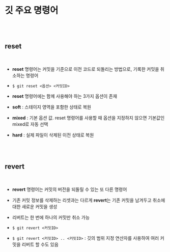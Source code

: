 # 깃 주요 명령어

<br><br>

## reset

<br>

+ **reset** 명령어는 커밋을 기준으로 이전 코드로 되돌리는 방법으로, 기록한 커밋을 취소하는 명령어

+ `$ git reset <옵션> <커밋ID>`

+ **reset** 명령어에는 함께 사용해야 하는 3가지 옵션이 존재

+ **soft** : 스테이지 영역을 포함한 상태로 복원

+ **mixed** : 기본 옵션 값. reset 명령어를 사용할 때 옵션을 지정하지 않으면 기본값인 mixed로 자동 선택

+ **hard** : 실제 파일이 삭제된 이전 상태로 복원

<br><br>

## revert

<br>

+ **revert** 명령어는 커밋의 버전을 되돌릴 수 있는 또 다른 명령어

+ 기존 커밋 정보를 삭제하는 리셋과는 다르게 **revert**는 기존 커밋을 남겨두고 취소에 대한 새로운 커밋을 생성

+ 리버트는 한 번에 하나의 커밋만 취소 가능

+ `$ git revert <커밋ID>`

+ `$ git revert <커밋ID> .. <커밋ID>` : 깃의 범위 지정 연산자를 사용하여 여러 커밋을 리버트 할 수도 있음

<br>
